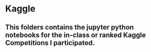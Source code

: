 # Kaggle

## This folders contains the jupyter python notebooks for the in-class or ranked Kaggle Competitions I participated.
